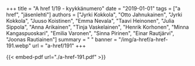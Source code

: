 +++
title = "A href 1/19 - kyykkänumero"
date = "2019-01-01"
tags = ["a href", "jäsenlehti"]
authors = ["Jyrki Kokkola", "Otto Jahnukainen", "Jyrki Kokkola", "Juuso Koistinen", "Emma Nevala", "Taavi Heinonen", "Julia Sippola", "Anna Arikainen", "Tinja Vaskelainen", "Henrik Korhonen", "Minna Kangaspuoskari", "Emilia Varonen", "Sinna Pirinen", "Einar Rautjärvi", "Joonas Rautiainen"]
summary = " "
banner = "/img/a-href/a-href-191.webp"
url = "a-href/191"
+++

{{< embed-pdf url="./a-href-191.pdf" >}}
